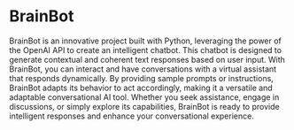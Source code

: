 # BrainBot
BrainBot is an innovative project built with Python, leveraging the power of the OpenAI API to create an intelligent chatbot. This chatbot is designed to generate contextual and coherent text responses based on user input. With BrainBot, you can interact and have conversations with a virtual assistant that responds dynamically. By providing sample prompts or instructions, BrainBot adapts its behavior to act accordingly, making it a versatile and adaptable conversational AI tool. Whether you seek assistance, engage in discussions, or simply explore its capabilities, BrainBot is ready to provide intelligent responses and enhance your conversational experience.
